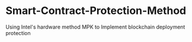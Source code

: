 # Smart-Contract-Protection-Method
Using Intel's hardware method MPK to Implement blockchain deployment protection
